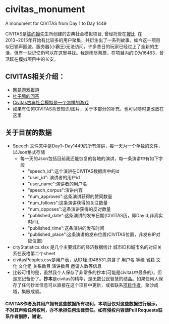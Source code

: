 # civitas_monument
A monument for CIVITAS from Day 1 to Day 1449

CIVITAS是[陈约翰](https://www.sesp.northwestern.edu/learning-sciences/john-yuehan-chen.html)先生所创建的古典社会模拟项目, 曾经托管在[搜比](civitas.soobb.com). 在2013~2015年开始有比较多的用户聚集，并衍生出了一系列故事。如今这一项目似已销声匿迹，服务器(小霸王)无法访问，许多昔日的玩家已经过上了全新的生活，但有一些记忆仍可以在这里寻找。我是雨尽荼蘼，在项目内的ID为16463，曾活跃在模拟项目中的长安。

## CIVITAS相关介绍：
 - [网易游戏报道](https://ent.163.com/17/0427/20/CJ2930MG00318QE8.html)
 - [杜子腾的回答](https://www.zhihu.com/question/276042702/answer/389287750)
 - [Civitas古典社会模拟是一个怎样的游戏](https://www.zhihu.com/question/22665146)
 - 如果有任何CIVITAS背景知识/图片，关于本部分的补充，也可以随时更改放在这里
 
## 关于目前的数据
- Speech 文件夹中是Day1~Day1449的所有演讲，每一天为一个单独的文件，以Json格式存储
  - 每一天的Json包括目前我还能恢复的各地的演讲，每一条演讲中有如下字段
    - "speech_id":这个演讲在CIVITAS数据库中的id
    - "user_id": 演讲者的用户id
    - "user_name":演讲者的用户名
    - "speech_corpus":演讲内容
    - "num_approves":这条演讲获得的赞同数量
    - "num_follows":这条演讲获得的关注数量
    - "num_opposes":这条演讲获得的反对数量
    - "published_date":这条演讲的发布日期(CIVITAS历，即Day d,非真实时间),
    - "published_time":这条演讲的发布时间
    - "published_place":这条演讲的发布位置(CIVITAS位置，非发布IP对应位置)
- cityStatistics.xlsx 是几个主要城市的经济数据统计 城市ID和城市名的对应关系在表格第二个sheet
- civitasPeoples.csv是用户表，从ID1到ID48531,包含了 用户名	等级	省籍	文化	文化组	关系数目	演讲数目	邀请人数等信息
- 比较可惜的是，虽然我个人保存了非常多的抄本(可能是civitas中最多的)，但是忘记备份了。**抄本**是civitas的精华，是无数公民智慧的结晶。如果任何人保存了任何抄本信息可以直接在这个项目中更新，或者联系[项目作者](yujintumi@qq.com)，聚沙成塔，集腋成裘。

#### CIVITAS作者及其用户拥有这些数据所有权利，本项目仅对这些数据进行展示，不对其声索任何权利，亦不承担任何法律责任。如有侵权内容请Pull Requests联系作者删除，谢谢。
